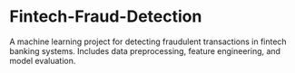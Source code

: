 # Fintech-Fraud-Detection
A machine learning project for detecting fraudulent transactions in fintech banking systems. Includes data preprocessing, feature engineering, and model evaluation.
